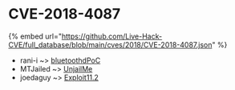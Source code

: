 # CVE-2018-4087
{% embed url="https://github.com/Live-Hack-CVE/full_database/blob/main/cves/2018/CVE-2018-4087.json" %}

* rani-i ~> [bluetoothdPoC](https://www.alice-snow.ru/2018/database/cve-2018-4087/bluetoothdpoc-rani-i)
* MTJailed ~> [UnjailMe](https://www.alice-snow.ru/2018/database/cve-2018-4087/unjailme-mtjailed)
* joedaguy ~> [Exploit11.2](https://www.alice-snow.ru/2018/database/cve-2018-4087/exploit11.2-joedaguy)